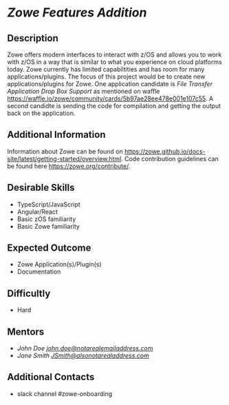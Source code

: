 
# *Zowe Features Addition*

## Description
Zowe offers modern interfaces to interact with z/OS and allows you to work with z/OS in a way that is similar to what you experience on cloud platforms today. Zowe currently has limited capabiltities and has room for many applications/plugins. The focus of this project would be to create new applications/plugins for Zowe. 
One application candidate is *File Transfer Application Drop Box Support* as mentioned on waffle https://waffle.io/zowe/community/cards/5b97ae28ee478e001e107c55. A second candidte is sending the code for compilation and getting the output back on the application. 

## Additional Information
Information about Zowe can be found on https://zowe.github.io/docs-site/latest/getting-started/overview.html. Code contribution guidelines can be found here https://zowe.org/contribute/. 


## Desirable Skills
* TypeScript/JavaScript
* Angular/React
* Basic zOS familiarity
* Basic Zowe familiarity


## Expected Outcome
* Zowe Application(s)/Plugin(s)
* Documentation

## Difficultly
* Hard

## Mentors
  * *John Doe <john.doe@notarealemailaddress.com>*
  * *Jane Smith <JSmith@alsonotarealaddress.com>*

## Additional Contacts
* slack channel #zowe-onboarding
